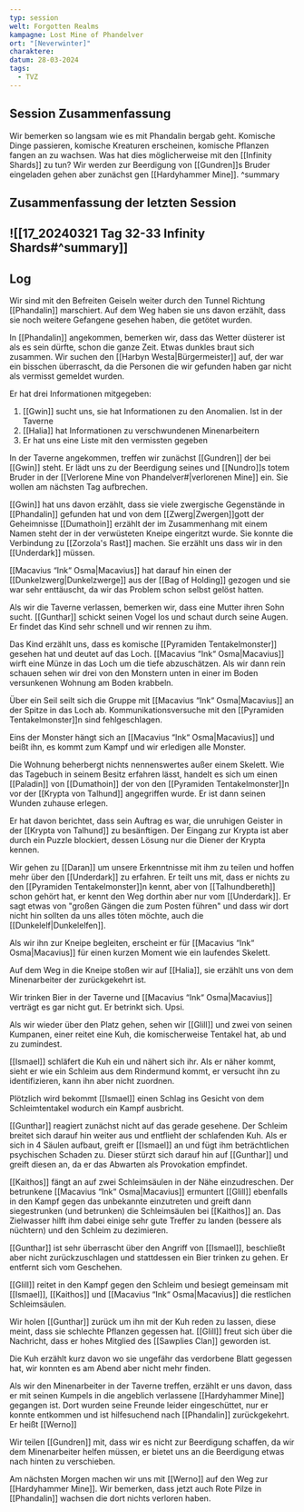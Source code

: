 ```yaml
---
typ: session
welt: Forgotten Realms
kampagne: Lost Mine of Phandelver
ort: "[Neverwinter]"
charaktere: 
datum: 28-03-2024
tags:
  - TVZ
---
```

## Session Zusammenfassung

Wir bemerken so langsam wie es mit Phandalin bergab geht. Komische Dinge passieren, komische Kreaturen erscheinen, komische Pflanzen fangen an zu wachsen. Was hat dies möglicherweise mit den [[Infinity Shards]] zu tun? Wir werden zur Beerdigung von [[Gundren]]s Bruder eingeladen gehen aber zunächst gen [[Hardyhammer Mine]].
^summary

## Zusammenfassung der letzten Session

![[17_20240321 Tag 32-33 Infinity Shards#^summary]]
---

## Log

Wir sind mit den Befreiten Geiseln weiter durch den Tunnel Richtung [[Phandalin]] marschiert. Auf dem Weg haben sie uns davon erzählt, dass sie noch weitere Gefangene gesehen haben, die getötet wurden.

In [[Phandalin]] angekommen, bemerken wir, dass das Wetter düsterer ist als es sein dürfte, schon die ganze Zeit. Etwas dunkles braut sich zusammen. Wir suchen den [[Harbyn Westa|Bürgermeister]] auf, der war ein bisschen überrascht, da die Personen die wir gefunden haben gar nicht als vermisst gemeldet wurden.

Er hat drei Informationen mitgegeben:
1. [[Gwin]] sucht uns, sie hat Informationen zu den Anomalien. Ist in der Taverne
2. [[Halia]] hat Informationen zu verschwundenen Minenarbeitern
3. Er hat uns eine Liste mit den vermissten gegeben

In der Taverne angekommen, treffen wir zunächst [[Gundren]] der bei [[Gwin]] steht. Er lädt uns zu der Beerdigung seines und [[Nundro]]s totem Bruder in der [[Verlorene Mine von Phandelver#|verlorenen Mine]] ein. Sie wollen am nächsten Tag aufbrechen.

[[Gwin]] hat uns davon erzählt, dass sie viele zwergische Gegenstände in [[Phandalin]] gefunden hat und von dem [[Zwerg|Zwergen]]gott der Geheimnisse [[Dumathoin]] erzählt der im Zusammenhang mit einem Namen steht der in der verwüsteten Kneipe eingeritzt wurde. Sie konnte die Verbindung zu [[Zorzola's Rast]] machen. Sie erzählt uns dass wir in den [[Underdark]] müssen.

[[Macavius “Ink“ Osma|Macavius]] hat darauf hin einen der [[Dunkelzwerg|Dunkelzwerge]] aus der [[Bag of Holding]] gezogen und sie war sehr enttäuscht, da wir das Problem schon selbst gelöst hatten.

Als wir die Taverne verlassen, bemerken wir, dass eine Mutter ihren Sohn sucht. [[Gunthar]] schickt seinen Vogel los und schaut durch seine Augen. Er findet das Kind sehr schnell und wir rennen zu ihm.

Das Kind erzählt uns, dass es komische [[Pyramiden Tentakelmonster]] gesehen hat und deutet auf das Loch. [[Macavius “Ink“ Osma|Macavius]] wirft eine Münze in das Loch um die tiefe abzuschätzen. Als wir dann rein schauen sehen wir drei von den Monstern unten in einer im Boden versunkenen Wohnung am Boden krabbeln.

Über ein Seil seilt sich die Gruppe mit [[Macavius “Ink“ Osma|Macavius]] an der Spitze in das Loch ab. Kommunikationsversuche mit den [[Pyramiden Tentakelmonster]]n sind fehlgeschlagen.

Eins der Monster hängt sich an [[Macavius “Ink“ Osma|Macavius]] und beißt ihn, es kommt zum Kampf und wir erledigen alle Monster.

Die Wohnung beherbergt nichts nennenswertes außer einem Skelett. Wie das Tagebuch in seinem Besitz erfahren lässt, handelt es sich um einen [[Paladin]] von [[Dumathoin]] der von den [[Pyramiden Tentakelmonster]]n vor der [[Krypta von Talhund]] angegriffen wurde. Er ist dann seinen Wunden zuhause erlegen.

Er hat davon berichtet, dass sein Auftrag es war, die unruhigen Geister in der [[Krypta von Talhund]] zu besänftigen. Der Eingang zur Krypta ist aber durch ein Puzzle blockiert, dessen Lösung nur die Diener der Krypta kennen.

Wir gehen zu [[Daran]] um unsere Erkenntnisse mit ihm zu teilen und hoffen mehr über den [[Underdark]] zu erfahren. Er teilt uns mit, dass er nichts zu den [[Pyramiden Tentakelmonster]]n kennt, aber von [[Talhundbereth]] schon gehört hat, er kennt den Weg dorthin aber nur vom [[Underdark]]. Er sagt etwas von "großen Gängen die zum Posten führen" und dass wir dort nicht hin sollten da uns alles töten möchte, auch die [[Dunkelelf|Dunkelelfen]].

Als wir ihn zur Kneipe begleiten, erscheint er für [[Macavius “Ink“ Osma|Macavius]] für einen kurzen Moment wie ein laufendes Skelett.

Auf dem Weg in die Kneipe stoßen wir auf [[Halia]], sie erzählt uns von dem Minenarbeiter der zurückgekehrt ist.

Wir trinken Bier in der Taverne und [[Macavius “Ink“ Osma|Macavius]] verträgt es gar nicht gut. Er betrinkt sich. Upsi.

Als wir wieder über den Platz gehen, sehen wir [[Glill]] und zwei von seinen Kumpanen, einer reitet eine Kuh, die komischerweise Tentakel hat, ab und zu zumindest.

[[Ismael]] schläfert die Kuh ein und nähert sich ihr. Als er näher kommt, sieht er wie ein Schleim aus dem Rindermund kommt, er versucht ihn zu identifizieren, kann ihn aber nicht zuordnen.

Plötzlich wird bekommt [[Ismael]] einen Schlag ins Gesicht von dem Schleimtentakel wodurch ein Kampf ausbricht.

[[Gunthar]] reagiert zunächst nicht auf das gerade gesehene. Der Schleim breitet sich darauf hin weiter aus und entflieht der schlafenden Kuh. Als er sich in 4 Säulen aufbaut, greift er [[Ismael]] an und fügt ihm beträchtlichen psychischen Schaden zu. Dieser stürzt sich darauf hin auf [[Gunthar]] und greift diesen an, da er das Abwarten als Provokation empfindet.

[[Kaithos]] fängt an auf zwei Schleimsäulen in der Nähe einzudreschen. Der betrunkene [[Macavius “Ink“ Osma|Macavius]] ermuntert [[Glill]] ebenfalls in den Kampf gegen das unbekannte einzutreten und greift dann siegestrunken (und betrunken) die Schleimsäulen bei [[Kaithos]] an. Das Zielwasser hilft ihm dabei einige sehr gute Treffer zu landen (bessere als nüchtern) und den Schleim zu dezimieren.

[[Gunthar]] ist sehr überrascht über den Angriff von [[Ismael]], beschließt aber nicht zurückzuschlagen und stattdessen ein Bier trinken zu gehen. Er entfernt sich vom Geschehen.

[[Glill]] reitet in den Kampf gegen den Schleim und besiegt gemeinsam mit [[Ismael]], [[Kaithos]] und [[Macavius “Ink“ Osma|Macavius]] die restlichen Schleimsäulen.

Wir holen [[Gunthar]] zurück um ihn mit der Kuh reden zu lassen, diese meint, dass sie schlechte Pflanzen gegessen hat. [[Glill]] freut sich über die Nachricht, dass er hohes Mitglied des [[Sawplies Clan]] geworden ist.

Die Kuh erzählt kurz davon wo sie ungefähr das verdorbene Blatt gegessen hat, wir konnten es am Abend aber nicht mehr finden.

Als wir den Minenarbeiter in der Taverne treffen, erzählt er uns davon, dass er mit seinen Kumpels in die angeblich verlassene [[Hardyhammer Mine]] gegangen ist. Dort wurden seine Freunde leider eingeschüttet, nur er konnte entkommen und ist hilfesuchend nach [[Phandalin]] zurückgekehrt. Er heißt [[Werno]]

Wir teilen [[Gundren]] mit, dass wir es nicht zur Beerdigung schaffen, da wir dem Minenarbeiter helfen müssen, er bietet uns an die Beerdigung etwas nach hinten zu verschieben.

Am nächsten Morgen machen wir uns mit [[Werno]] auf den Weg zur [[Hardyhammer Mine]]. Wir bemerken, dass jetzt auch Rote Pilze in [[Phandalin]] wachsen die dort nichts verloren haben.